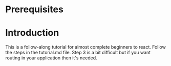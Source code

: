 # Prerequisites

# Introduction

This is a follow-along tutorial for almost complete beginners to react. Follow the steps in the tutorial.md file. Step 3 is a bit difficult but if you want routing in your application then it's needed.
